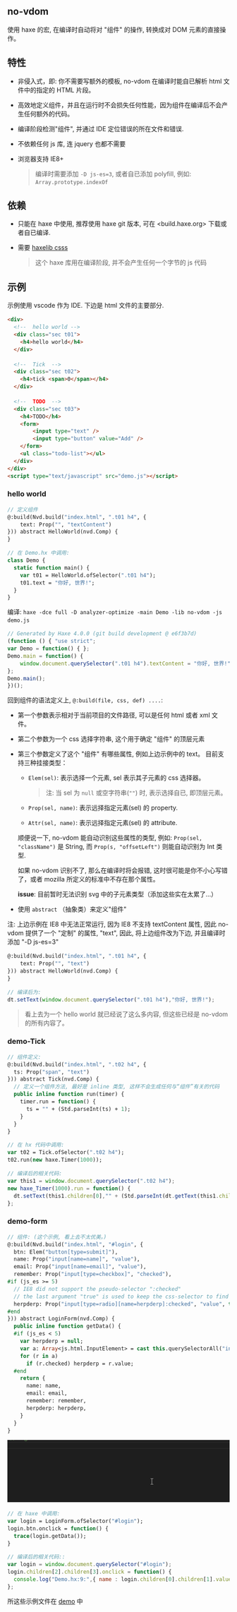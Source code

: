 no-vdom
--------

使用 haxe 的宏, 在编译时自动将对 "组件" 的操作, 转换成对 DOM 元素的直接操作。

## 特性

* 非侵入式，即: 你不需要写额外的模板, no-vdom 在编译时能自已解析 html 文件中的指定的 HTML 片段。

* 高效地定义组件，并且在运行时不会损失任何性能，因为组件在编译后不会产生任何额外的代码。

* 编译阶段检测"组件", 并通过 IDE 定位错误的所在文件和错误.

* 不依赖任何 js 库, 连 jquery 也都不需要

* 浏览器支持 IE8+

  > 编译时需要添加 `-D js-es=3`, 或者自已添加 polyfill, 例如: `Array.prototype.indexOf`

## 依赖

* 只能在 haxe 中使用, 推荐使用 haxe git 版本, 可在 <build.haxe.org> 下载或者自已编译.

* 需要 [haxelib csss](https://github.com/R32/css-selector)

  > 这个 haxe 库用在编译阶段, 并不会产生任何一个字节的 js 代码

## 示例

示例使用 vscode 作为 IDE. 下边是 html 文件的主要部分.

```html
<div>
  <!--  hello world -->
  <div class="sec t01">
    <h4>hello world</h4>
  </div>

  <!--  Tick  -->
  <div class="sec t02">
    <h4>tick <span>0</span></h4>
  </div>

  <!--  TODO  -->
  <div class="sec t03">
    <h4>TODO</h4>
    <form>
        <input type="text" />
        <input type="button" value="Add" />
    </form>
    <ul class="todo-list"></ul>
  </div>
</div>
<script type="text/javascript" src="demo.js"></script>
```

### hello world

```hx
// 定义组件
@:build(Nvd.build("index.html", ".t01 h4", {
	text: Prop("", "textContent")
})) abstract HelloWorld(nvd.Comp) {
}
```

```hx
// 在 Demo.hx 中调用:
class Demo {
  static function main() {
    var t01 = HelloWorld.ofSelector(".t01 h4");
    t01.text = "你好, 世界!";
  }
}
```

编译: `haxe -dce full -D analyzer-optimize -main Demo -lib no-vdom -js demo.js`

```js
// Generated by Haxe 4.0.0 (git build development @ e6f3b7d)
(function () { "use strict";
var Demo = function() { };
Demo.main = function() {
    window.document.querySelector(".t01 h4").textContent = "你好, 世界!";
};
Demo.main();
})();
```

回到组件的语法定义上, `@:build(file, css, def) ....`:

* 第一个参数表示相对于当前项目的文件路径, 可以是任何 html 或者 xml 文件。

* 第二个参数为一个 css 选择字符串, 这个用于确定 "组件" 的顶层元素

* 第三个参数定义了这个 "组件" 有哪些属性, 例如上边示例中的 text。 目前支持三种挂接类型：

  - `Elem(sel)`: 表示选择一个元素, sel 表示其子元素的 css 选择器。

    > 注: 当 sel 为 `null` 或空字符串(`""`) 时, 表示选择自已, 即顶层元素。

  - `Prop(sel, name)`: 表示远择指定元素(sel) 的 property.

  - `Attr(sel, name)`: 表示远择指定元素(sel) 的 attribute.

  顺便说一下, no-vdom 能自动识别这些属性的类型, 例如: `Prop(sel, "className")` 是 String, 而 `Prop(s, "offsetLeft")` 则能自动识别为 Int 类型.

  如果 no-vdom 识别不了, 那么在编译时将会报错, 这时很可能是你不小心写错了，或者 mozilla 所定义的标准中不存在那个属性。

  **issue**: 目前暂时无法识别 svg 中的子元素类型（添加这些实在太累了...）

* 使用 `abstract` （抽象类）来定义"组件"


注: 上边示例在 IE8 中无法正常运行, 因为 IE8 不支持 textContent 属性, 因此 no-vdom 提供了一个 "定制" 的属性, "text",
因此, 将上边组件改为下边, 并且编译时添加 "-D js-es=3"

```hx
@:build(Nvd.build("index.html", ".t01 h4", {
    text: Prop("", "text")
})) abstract HelloWorld(nvd.Comp) {
}
```

```js
// 编译后为:
dt.setText(window.document.querySelector(".t01 h4"),"你好, 世界!");
```

> 看上去为一个 hello world 就已经说了这么多内容, 但这些已经是 no-vdom 的所有内容了。

### demo-Tick

```hx
// 组件定义:
@:build(Nvd.build("index.html", ".t02 h4", {
  ts: Prop("span", "text")
})) abstract Tick(nvd.Comp) {
  // 定义一个组件方法, 最好是 inline 类型, 这样不会生成任何与“组件”有关的代码
  public inline function run(timer) {
    timer.run = function() {
      ts = "" + (Std.parseInt(ts) + 1);
    }
  }
}
```

```hx
// 在 hx 代码中调用:
var t02 = Tick.ofSelector(".t02 h4");
t02.run(new haxe.Timer(1000));
```

```js
// 编译后的相关代码:
var this1 = window.document.querySelector(".t02 h4");
new haxe_Timer(1000).run = function() {
  dt.setText(this1.children[0],"" + (Std.parseInt(dt.getText(this1.children[0])) + 1));
};
```

### demo-form

```hx
// 组件: (这个示例, 看上去不太优美。)
@:build(Nvd.build("index.html", "#login", {
  btn: Elem("button[type=submit]"),
  name: Prop("input[name=name]", "value"),
  email: Prop("input[name=email]", "value"),
  remember: Prop("input[type=checkbox]", "checked"),
#if (js_es >= 5)
  // IE8 did not support the pseudo-selector ":checked"
  // the last argument "true" is used to keep the css-selector to find in runtime
  herpderp: Prop("input[type=radio][name=herpderp]:checked", "value", true),
#end
})) abstract LoginForm(nvd.Comp) {
  public inline function getData() {
  #if (js_es < 5)
    var herpderp = null;
    var a: Array<js.html.InputElement> = cast this.querySelectorAll("input[name=herpderp]");
    for (r in a)
      if (r.checked) herpderp = r.value;
  #end
    return {
      name: name,
      email: email,
      remember: remember,
      herpderp: herpderp,
    }
  }
}
```

![screen shot](demo/demo.gif)

```hx
// 在 haxe 中调用:
var login = LoginForm.ofSelector("#login");
login.btn.onclick = function() {
  trace(login.getData());
}
```

```js
// 编译后的相关代码::
var login = window.document.querySelector("#login");
login.children[2].children[3].onclick = function() {
  console.log("Demo.hx:9:",{ name : login.children[0].children[1].value, email : login.children[1].children[1].value, remember : login.children[2].children[0].children[0].checked, herpderp : login.querySelector("input[type=radio][name=herpderp]:checked").value});
};
```

所这些示例文件在 [demo](demo/Demo.hx?ts=4) 中
